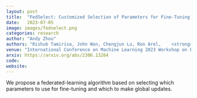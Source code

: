 ```yaml
---
layout: post
title:  "FedSelect: Customized Selection of Parameters for Fine-Tuning during Personalized Federated Learning"
date:   2023-07-05
image: images/fedselect.png
categories: research
author: "Andy Zhou"
authors: "Rishub Tamirisa, John Won, Chengjun Lu, Ron Arel,    <strong>Andy Zhou</strong>"
venue: "International Conference on Machine Learning 2023 Workshop on Federated Learning"
arxiv: https://arxiv.org/abs/2306.13264
code: 
website: 
---
```

We propose a federated-learning algorithm based on selecting which parameters to use for fine-tuning and which to make global updates.